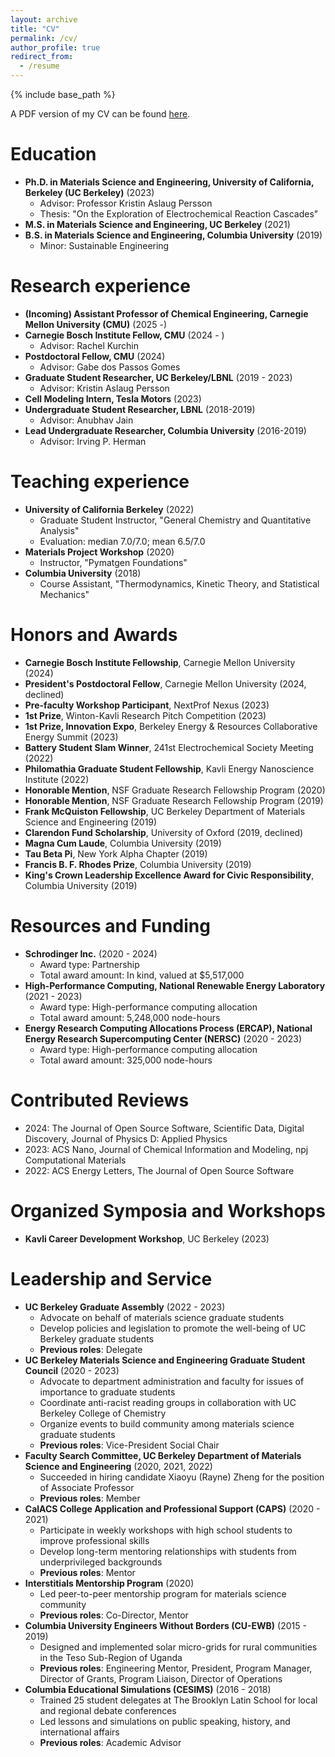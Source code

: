 ```yaml
---
layout: archive
title: "CV"
permalink: /cv/
author_profile: true
redirect_from:
  - /resume
---
```


{% include base_path %}

A PDF version of my CV can be found [here](/files/evan_spotte-smith_cv.pdf).

Education
======

* **Ph.D. in Materials Science and Engineering, University of California, Berkeley (UC Berkeley)** (2023)
  * Advisor: Professor Kristin Aslaug Persson
  * Thesis: "On the Exploration of Electrochemical Reaction Cascades"
* **M.S. in Materials Science and Engineering, UC Berkeley** (2021)
* **B.S. in Materials Science and Engineering, Columbia University** (2019)
  * Minor: Sustainable Engineering

Research experience
======

* **(Incoming) Assistant Professor of Chemical Engineering, Carnegie Mellon University (CMU)** (2025 -)
* **Carnegie Bosch Institute Fellow, CMU** (2024 - )
  * Advisor: Rachel Kurchin
* **Postdoctoral Fellow, CMU** (2024)
  * Advisor: Gabe dos Passos Gomes
* **Graduate Student Researcher, UC Berkeley/LBNL** (2019 - 2023)
  * Advisor: Kristin Aslaug Persson
* **Cell Modeling Intern, Tesla Motors** (2023)
* **Undergraduate Student Researcher, LBNL** (2018-2019)
  * Advisor: Anubhav Jain
* **Lead Undergraduate Researcher, Columbia University** (2016-2019)
  * Advisor: Irving P. Herman
  
Teaching experience
======
* **University of California Berkeley** (2022)
  * Graduate Student Instructor, "General Chemistry and Quantitative Analysis"
  * Evaluation: median 7.0/7.0; mean 6.5/7.0
* **Materials Project Workshop** (2020)
  * Instructor, "Pymatgen Foundations"
* **Columbia University** (2018)
  * Course Assistant, "Thermodynamics, Kinetic Theory, and Statistical Mechanics"
  
Honors and Awards
======

* **Carnegie Bosch Institute Fellowship**, Carnegie Mellon University (2024)
* **President's Postdoctoral Fellow**, Carnegie Mellon University (2024, declined)
* **Pre-faculty Workshop Participant**, NextProf Nexus (2023)
* **1st Prize**, Winton-Kavli Research Pitch Competition (2023)
* **1st Prize, Innovation Expo**, Berkeley Energy & Resources Collaborative Energy Summit (2023)
* **Battery Student Slam Winner**, 241st Electrochemical Society Meeting (2022)
* **Philomathia Graduate Student Fellowship**, Kavli Energy Nanoscience Institute (2022)
* **Honorable Mention**, NSF Graduate Research Fellowship Program (2020)
* **Honorable Mention**, NSF Graduate Research Fellowship Program (2019)
* **Frank McQuiston Fellowship**, UC Berkeley Department of Materials Science and Engineering (2019)
* **Clarendon Fund Scholarship**, University of Oxford (2019, declined)
* **Magna Cum Laude**, Columbia University (2019)
* **Tau Beta Pi**, New York Alpha Chapter (2019)
* **Francis B. F. Rhodes Prize**, Columbia University (2019)
* **King's Crown Leadership Excellence Award for Civic Responsibility**, Columbia University (2019)
  
Resources and Funding
======

* **Schrodinger Inc.** (2020 - 2024)
  * Award type: Partnership
  * Total award amount: In kind, valued at $5,517,000
* **High-Performance Computing, National Renewable Energy Laboratory** (2021 - 2023)
  * Award type: High-performance computing allocation
  * Total award amount: 5,248,000 node-hours
* **Energy Research Computing Allocations Process (ERCAP), National Energy Research Supercomputing Center (NERSC)** (2020 - 2023)
  * Award type: High-performance computing allocation
  * Total award amount: 325,000 node-hours

Contributed Reviews
======

* 2024: The Journal of Open Source Software, Scientific Data, Digital Discovery, Journal of Physics D: Applied Physics
* 2023: ACS Nano, Journal of Chemical Information and Modeling, npj Computational Materials
* 2022: ACS Energy Letters, The Journal of Open Source Software

Organized Symposia and Workshops
======

* **Kavli Career Development Workshop**, UC Berkeley (2023)

Leadership and Service
======

* **UC Berkeley Graduate Assembly** (2022 - 2023)
  * Advocate on behalf of materials science graduate students
  * Develop policies and legislation to promote the well-being of UC Berkeley graduate students
  * **Previous roles**: Delegate
* **UC Berkeley Materials Science and Engineering Graduate Student Council** (2020 - 2023)
  * Advocate to department administration and faculty for issues of importance to graduate students
  * Coordinate anti-racist reading groups in collaboration with UC Berkeley College of Chemistry
  * Organize events to build community among materials science graduate students
  * **Previous roles**: Vice-President Social Chair
* **Faculty Search Committee, UC Berkeley Department of Materials Science and Engineering** (2020, 2021, 2022)
  * Succeeded in hiring candidate Xiaoyu (Rayne) Zheng for the position of Associate Professor
  * **Previous roles**: Member
* **CalACS College Application and Professional Support (CAPS)** (2020 - 2021)
  * Participate in weekly workshops with high school students to improve professional skills
  * Develop long-term mentoring relationships with students from underprivileged backgrounds
  * **Previous roles**: Mentor
* **Interstitials Mentorship Program** (2020)
  * Led peer-to-peer mentorship program for materials science community
  * **Previous roles**: Co-Director, Mentor
* **Columbia University Engineers Without Borders (CU-EWB)** (2015 - 2019)
  * Designed and implemented solar micro-grids for rural communities in the Teso Sub-Region of Uganda
  * **Previous roles**: Engineering Mentor, President, Program Manager, Director of Grants, Program Liaison, Director of Operations
* **Columbia Educational Simulations (CESIMS)** (2016 - 2018)
  * Trained 25 student delegates at The Brooklyn Latin School for local and regional debate conferences
  * Led lessons and simulations on public speaking, history, and international affairs
  * **Previous roles**: Academic Advisor